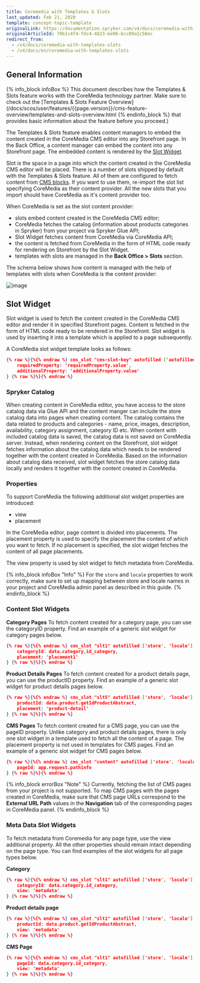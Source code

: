 ```yaml
---
title: Coremedia with Templates & Slots
last_updated: Feb 21, 2020
template: concept-topic-template
originalLink: https://documentation.spryker.com/v4/docs/coremedia-with-templates-slots
originalArticleId: 70b1c4f4-fdc4-4823-be96-bcc09a1c50ec
redirect_from:
  - /v4/docs/coremedia-with-templates-slots
  - /v4/docs/en/coremedia-with-templates-slots
---
```


## General Information
{% info_block infoBox %}
This document describes how the Templates & Slots feature works with the CoreMedia technology partner. Make sure to check out the [Templates & Slots Feature Overview](/docs/scos/user/features/{{page.version}}/cms-feature-overview/templates-and-slots-overview.html
{% endinfo_block %} that provides basic information about the feature before you proceed.)

The Templates & Slots feature enables content managers to embed the content created in the CoreMedia CMS editor into any Storefront page.  In the Back Office, a content manager can embed the content into any Storefront page. The embedded content is rendered by the [Slot Widget](/docs/scos/user/features/{{page.version}}/cms-feature-overview/templates-and-slots-overview.html#slot-widget). 

Slot is the space in a page into which the content created in the CoreMedia CMS editor will be placed. There is a number of slots shipped by default with the Templates & Slots feature. All of them are configured to fetch content from [CMS blocks](/docs/scos/user/features/{{page.version}}/cms-feature-overview/cms-block.html). If you want to use them, re-import the slot list <!-- link to https://spryker.atlassian.net/wiki/spaces/DOCS/pages/1010237647/WIP+Data+Importers+CMS-2467 --> specifying CoreMedia as their content provider. All the new slots that you import should have CoreMedia as it's content provider too.

When CoreMedia is set as the slot content provider:

* slots embed content created in the CoreMedia CMS editor;
* CoreMedia fetches the catalog (information about products categories in Spryker) from your project via Spryker Glue API;
* Slot Widget fetches content from CoreMedia via CoreMedia API;
* the content is fetched from CoreMedia in the form of HTML code ready for rendering on Storefront by the Slot Widget.
* templates with slots are managed in the **Back Office > Slots** section.

The schema below shows how content is managed with the help of templates with slots when CoreMedia is the content provider:

![image](https://spryker.s3.eu-central-1.amazonaws.com/docs/Technology+Partners/Content+Management/CoreMedia/Coremedia+with+Templates+%26+Slots/coremedia-flow.png) 

## Slot Widget
Slot widget is used to fetch the content created in the CoreMedia CMS editor and render it in specified Storefront pages. Content is fetched in the form of HTML code ready to be rendered in the Storefront. Slot widget is used by inserting it into a template which is applied to a page subsequently.

A CoreMedia slot widget template looks as follows:

```json
{% raw %}{%{% endraw %} cms_slot "cms-slot-key" autofilled ['autofilledProperty', 'autofilledProperty'] required ['requiredProperty'] with {
    requiredProperty: 'requiredProperty.value',
    additionalProperty: 'additionalProperty.value'
} {% raw %}%}{% endraw %}
```

### Spryker Catalog
When creating content in CoreMedia editor, you have access to the store catalog data via Glue API and the content manger can include the store catalog data into pages when creating content. The catalog contains the data related to products and categories - name, price, images, description, availability, category assignment, category ID etc. When content with included catalog data is saved, the catalog data is not saved on CoreMedia server. Instead, when rendering content on the Storefront, slot widget fetches information about the catalog data which needs to be rendered together with the content created in CoreMedia. Based on the information about catalog data received, slot widget fetches the store catalog data locally and renders it together with the content created in CoreMedia.

### Properties
To support CoreMedia the following additional slot widget properties are introduced:

* view
* placement

In the CoreMedia editor, page content is divided into placements. The placement property is used to specify the placement the content of which you want to fetch. If no placement is specified, the slot widget fetches the content of all page placements.

The view  property is used by slot widget to fetch metadata from CoreMedia.

{% info_block infoBox "Info" %}
For the `store` and `locale` properties to work correctly, make sure to set up mapping between store and locale names in your project and CoreMedia admin panel as described in this guide. <!-- link to https://spryker.atlassian.net/wiki/spaces/DOCS/pages/997458340/WIP+CMS+Slot+With+CoreMedia+Content+Integration+-+ongoing -->
{% endinfo_block %}

### Content Slot Widgets
**Category Pages**
To fetch content created for a category page, you can use the categoryID property. Find an example of a generic slot widget for category pages below.

```json
{% raw %}{%{% endraw %} cms_slot "slt1" autofilled ['store', 'locale'] required ['categoryId'] with {
    categoryId: data.category,id_category,
    placement: 'placement1'
} {% raw %}%}{% endraw %}
```

**Product Details Pages**
To fetch content created for a product details page, you can use the productID property. Find an example of a generic slot widget for product details pages below.

```json
{% raw %}{%{% endraw %} cms_slot "slt5" autofilled ['store', 'locale'] required ['productId', 'placement'] with {
    productId: data.product.getIdProductAbstract,
    placement: 'product-detail'
} {% raw %}%}{% endraw %}
```

**CMS Pages**
To fetch content created for a CMS page, you can use the pageID property. Unlike category and product details pages, there is only one slot widget in a template used to fetch all the content of a page. The placement property is not used in templates for CMS pages. Find an example of a generic slot widget for CMS pages below.

```json
{% raw %}{%{% endraw %} cms_slot "content" autofilled ['store', 'locale'] required ['pageId'] with {
    pageId: app.request.pathinfo
} {% raw %}%}{% endraw %}
```

{% info_block errorBox "Note" %}
Currently, fetching the list of CMS pages from your project is not supported. To map CMS pages with the pages created in CoreMedia, make sure that CMS page URLs correspond to the **External URL Path** values in the **Navigation** tab of the corresponding pages in CoreMedia panel.
{% endinfo_block %}

### Meta Data Slot Widgets
To fetch metadata from Coremedia for any page type, use the view additional property. All the other properties should remain intact depending on the page type. You can find examples of the slot widgets for all page types below.

**Category**

```json
{% raw %}{%{% endraw %} cms_slot "slt1" autofilled ['store', 'locale'] required ['categoryId', 'view'] with {
    categoryId: data.category.id_category,
    view: 'metadata'
} {% raw %}%}{% endraw %}
```

**Product details page**

```json
{% raw %}{%{% endraw %} cms_slot "slt1" autofilled ['store', 'locale'] required ['productId', 'view'] with {
    productId: data.product.getIdProductAbstract,
    view: 'metadata'
} {% raw %}%}{% endraw %}
```

**CMS Page**

```json
{% raw %}{%{% endraw %} cms_slot "slt1" autofilled ['store', 'locale'] required ['pageId', 'view'] with {
    pageId: data.category.id_category,
    view: 'metadata'
} {% raw %}%}{% endraw %}
```

<!-- add to related articles:
See also:

Templates & Slots Feature Overview
Managing slots
-->
